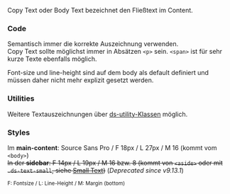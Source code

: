 Copy Text oder Body Text bezeichnet den Fließtext im Content. 

### Code  
Semantisch immer die korrekte Auszeichnung verwenden.  
Copy Text sollte möglichst immer in Absätzen `<p>` sein. `<span>` ist für sehr kurze Texte ebenfalls möglich.  

Font-size und line-height sind auf dem body als default definiert und müssen daher nicht mehr explizit gesetzt werden.

### Utilities  
Weitere Textauszeichnungen über [ds-utility-Klassen](#group-utilities-component-typography-utilities) möglich.

### Styles  

Im __main-content__: Source Sans Pro / F 18px / L 27px / M 16 (kommt vom `<body>`)    
<s>In der __sidebar__: F 14px / L 19px / M 16 bzw. 8 (kommt von `<aside>` oder mit `.ds-text-small`, siehe [Small Text](#group-typography-component-small-text))</s> (*Deprecated since v9.13.1*)

<small>F: Fontsize / L: Line-Height / M: Margin (bottom)</small>
